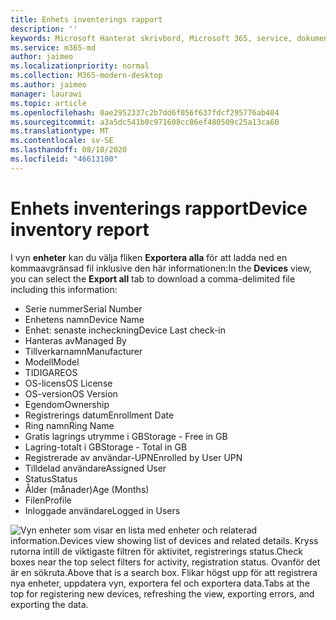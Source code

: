 ```yaml
---
title: Enhets inventerings rapport
description: ''
keywords: Microsoft Hanterat skrivbord, Microsoft 365, service, dokumentation
ms.service: m365-md
author: jaimeo
ms.localizationpriority: normal
ms.collection: M365-modern-desktop
ms.author: jaimeo
manager: laurawi
ms.topic: article
ms.openlocfilehash: 0ae2952337c2b7dd6f056f637fdcf295776ab404
ms.sourcegitcommit: a3a5dc541b0c971608cc86ef480509c25a13ca60
ms.translationtype: MT
ms.contentlocale: sv-SE
ms.lasthandoff: 08/10/2020
ms.locfileid: "46613100"
---
```

# <a name="device-inventory-report"></a><span data-ttu-id="d78e5-103">Enhets inventerings rapport</span><span class="sxs-lookup"><span data-stu-id="d78e5-103">Device inventory report</span></span>

<span data-ttu-id="d78e5-104">I vyn **enheter** kan du välja fliken **Exportera alla** för att ladda ned en kommaavgränsad fil inklusive den här informationen:</span><span class="sxs-lookup"><span data-stu-id="d78e5-104">In the **Devices** view, you can select the **Export all** tab to download a comma-delimited file including this information:</span></span>

- <span data-ttu-id="d78e5-105">Serie nummer</span><span class="sxs-lookup"><span data-stu-id="d78e5-105">Serial Number</span></span>
- <span data-ttu-id="d78e5-106">Enhetens namn</span><span class="sxs-lookup"><span data-stu-id="d78e5-106">Device Name</span></span>
- <span data-ttu-id="d78e5-107">Enhet: senaste incheckning</span><span class="sxs-lookup"><span data-stu-id="d78e5-107">Device Last check-in</span></span>
- <span data-ttu-id="d78e5-108">Hanteras av</span><span class="sxs-lookup"><span data-stu-id="d78e5-108">Managed By</span></span>
- <span data-ttu-id="d78e5-109">Tillverkarnamn</span><span class="sxs-lookup"><span data-stu-id="d78e5-109">Manufacturer</span></span>
- <span data-ttu-id="d78e5-110">Modell</span><span class="sxs-lookup"><span data-stu-id="d78e5-110">Model</span></span>
- <span data-ttu-id="d78e5-111">TIDIGARE</span><span class="sxs-lookup"><span data-stu-id="d78e5-111">OS</span></span>
- <span data-ttu-id="d78e5-112">OS-licens</span><span class="sxs-lookup"><span data-stu-id="d78e5-112">OS License</span></span>
- <span data-ttu-id="d78e5-113">OS-version</span><span class="sxs-lookup"><span data-stu-id="d78e5-113">OS Version</span></span>
- <span data-ttu-id="d78e5-114">Egendom</span><span class="sxs-lookup"><span data-stu-id="d78e5-114">Ownership</span></span>
- <span data-ttu-id="d78e5-115">Registrerings datum</span><span class="sxs-lookup"><span data-stu-id="d78e5-115">Enrollment Date</span></span>
- <span data-ttu-id="d78e5-116">Ring namn</span><span class="sxs-lookup"><span data-stu-id="d78e5-116">Ring Name</span></span>
- <span data-ttu-id="d78e5-117">Gratis lagrings utrymme i GB</span><span class="sxs-lookup"><span data-stu-id="d78e5-117">Storage - Free in GB</span></span>
- <span data-ttu-id="d78e5-118">Lagring-totalt i GB</span><span class="sxs-lookup"><span data-stu-id="d78e5-118">Storage - Total in GB</span></span>
- <span data-ttu-id="d78e5-119">Registrerade av användar-UPN</span><span class="sxs-lookup"><span data-stu-id="d78e5-119">Enrolled by User UPN</span></span>
- <span data-ttu-id="d78e5-120">Tilldelad användare</span><span class="sxs-lookup"><span data-stu-id="d78e5-120">Assigned User</span></span>
- <span data-ttu-id="d78e5-121">Status</span><span class="sxs-lookup"><span data-stu-id="d78e5-121">Status</span></span>
- <span data-ttu-id="d78e5-122">Ålder (månader)</span><span class="sxs-lookup"><span data-stu-id="d78e5-122">Age (Months)</span></span>
- <span data-ttu-id="d78e5-123">Filen</span><span class="sxs-lookup"><span data-stu-id="d78e5-123">Profile</span></span>
- <span data-ttu-id="d78e5-124">Inloggade användare</span><span class="sxs-lookup"><span data-stu-id="d78e5-124">Logged in Users</span></span>


![<span data-ttu-id="d78e5-125">Vyn enheter som visar en lista med enheter och relaterad information.</span><span class="sxs-lookup"><span data-stu-id="d78e5-125">Devices view showing list of devices and related details.</span></span> <span data-ttu-id="d78e5-126">Kryss rutorna intill de viktigaste filtren för aktivitet, registrerings status.</span><span class="sxs-lookup"><span data-stu-id="d78e5-126">Check boxes near the top select filters for activity, registration status.</span></span> <span data-ttu-id="d78e5-127">Ovanför det är en sökruta.</span><span class="sxs-lookup"><span data-stu-id="d78e5-127">Above that is a search box.</span></span> <span data-ttu-id="d78e5-128">Flikar högst upp för att registrera nya enheter, uppdatera vyn, exportera fel och exportera data.</span><span class="sxs-lookup"><span data-stu-id="d78e5-128">Tabs at the top for registering new devices, refreshing the view, exporting errors, and exporting the data.</span></span> ](../../media/mmd-devices-view.png)